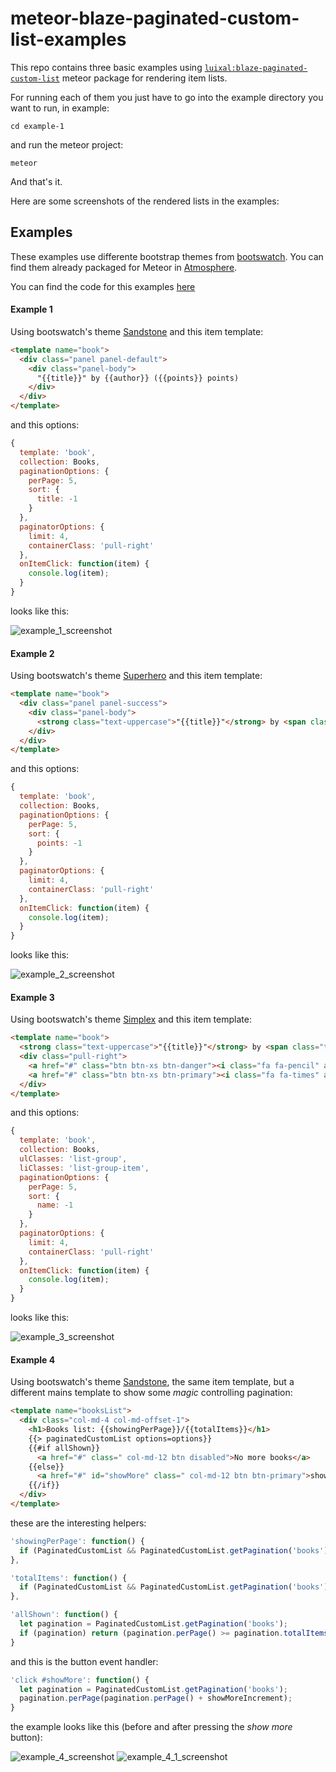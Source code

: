 # meteor-blaze-paginated-custom-list-examples
This repo contains three basic examples using [`luixal:blaze-paginated-custom-list`](https://github.com/luixal/meteor-blaze-paginated-custom-list) meteor package for rendering item lists.

For running each of them you just have to go into the example directory you want to run, in example:

    cd example-1

and run the meteor project:

    meteor

And that's it.

Here are some screenshots of the rendered lists in the examples:

## Examples

These examples use differente bootstrap themes from [bootswatch](http://bootswatch.com/). You can find them already packaged for Meteor in [Atmosphere](https://atmospherejs.com/).

You can find the code for this examples [here](https://github.com/luixal/meteor-blaze-paginated-custom-list-example)

#### Example 1
Using bootswatch's theme [Sandstone](http://bootswatch.com/sandstone/) and this item template:

```html
<template name="book">
  <div class="panel panel-default">
    <div class="panel-body">
      "{{title}}" by {{author}} ({{points}} points)
    </div>
  </div>
</template>
```

and this options:

```javascript
{
  template: 'book',
  collection: Books,
  paginationOptions: {
    perPage: 5,
    sort: {
      title: -1
    }
  },
  paginatorOptions: {
    limit: 4,
    containerClass: 'pull-right'
  },
  onItemClick: function(item) {
    console.log(item);
  }
}
```

looks like this:

![example_1_screenshot](https://github.com/luixal/meteor-blaze-paginated-custom-list-example/raw/master/screenshots/example_1.png)

#### Example 2
Using bootswatch's theme [Superhero](http://bootswatch.com/superhero/) and this item template:

```html
<template name="book">
  <div class="panel panel-success">
    <div class="panel-body">
      <strong class="text-uppercase">"{{title}}"</strong> by <span class="text-success">{{author}}</span> <span class="pull-right text-danger"><strong>{{points}}</strong></span>
    </div>
  </div>
</template>
```

and this options:

```javascript
{
  template: 'book',
  collection: Books,
  paginationOptions: {
    perPage: 5,
    sort: {
      points: -1
    }
  },
  paginatorOptions: {
    limit: 4,
    containerClass: 'pull-right'
  },
  onItemClick: function(item) {
    console.log(item);
  }
}
```

looks like this:

![example_2_screenshot](https://github.com/luixal/meteor-blaze-paginated-custom-list-example/raw/master/screenshots/example_2.png)

#### Example 3
Using bootswatch's theme [Simplex](http://bootswatch.com/simplex/) and this item template:

```html
<template name="book">
  <strong class="text-uppercase">"{{title}}"</strong> by <span class="text-success">{{author}}</span>
  <div class="pull-right">
    <a href="#" class="btn btn-xs btn-danger"><i class="fa fa-pencil" aria-hidden="true"></i></a>
    <a href="#" class="btn btn-xs btn-primary"><i class="fa fa-times" aria-hidden="true"></i></a>
  </div>
</template>
```

and this options:

```javascript
{
  template: 'book',
  collection: Books,
  ulClasses: 'list-group',
  liClasses: 'list-group-item',
  paginationOptions: {
    perPage: 5,
    sort: {
      name: -1
    }
  },
  paginatorOptions: {
    limit: 4,
    containerClass: 'pull-right'
  },
  onItemClick: function(item) {
    console.log(item);
  }
}
```

looks like this:

![example_3_screenshot](https://github.com/luixal/meteor-blaze-paginated-custom-list-example/raw/master/screenshots/example_3.png)

#### Example 4
Using bootswatch's theme [Sandstone](http://bootswatch.com/sandstone/), the same item template, but a different mains template to show some _magic_ controlling pagination:

```html
<template name="booksList">
  <div class="col-md-4 col-md-offset-1">
    <h1>Books list: {{showingPerPage}}/{{totalItems}}</h1>
    {{> paginatedCustomList options=options}}
    {{#if allShown}}
      <a href="#" class=" col-md-12 btn disabled">No more books</a>
    {{else}}
      <a href="#" id="showMore" class=" col-md-12 btn btn-primary">show more books</a>
    {{/if}}
  </div>
</template>
```

these are the interesting helpers:

```javascript
'showingPerPage': function() {
  if (PaginatedCustomList && PaginatedCustomList.getPagination('books')) return PaginatedCustomList.getPagination('books').perPage();
},

'totalItems': function() {
  if (PaginatedCustomList && PaginatedCustomList.getPagination('books')) return PaginatedCustomList.getPagination('books').totalItems();
},

'allShown': function() {
  let pagination = PaginatedCustomList.getPagination('books');
  if (pagination) return (pagination.perPage() >= pagination.totalItems());
}
```

and this is the button event handler:

```javascript
'click #showMore': function() {
  let pagination = PaginatedCustomList.getPagination('books');
  pagination.perPage(pagination.perPage() + showMoreIncrement);
}
```

the example looks like this (before and after pressing the _show more_ button):

![example_4_screenshot](https://github.com/luixal/meteor-blaze-paginated-custom-list-example/raw/master/screenshots/example_4.png)
![example_4_1_screenshot](https://github.com/luixal/meteor-blaze-paginated-custom-list-example/raw/master/screenshots/example_4_1.png)
